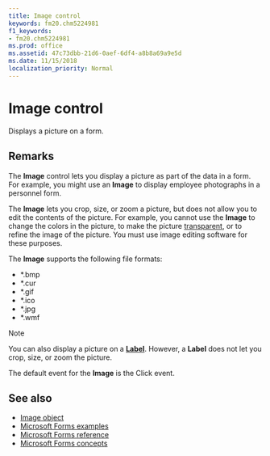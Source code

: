 ```yaml
---
title: Image control
keywords: fm20.chm5224981
f1_keywords:
- fm20.chm5224981
ms.prod: office
ms.assetid: 47c73dbb-21d6-0aef-6df4-a8b8a69a9e5d
ms.date: 11/15/2018
localization_priority: Normal
---
```



# Image control

Displays a picture on a form.

## Remarks

The **Image** control lets you display a picture as part of the data in a form. For example, you might use an **Image** to display employee photographs in a personnel form.

The **Image** lets you crop, size, or zoom a picture, but does not allow you to edit the contents of the picture. For example, you cannot use the **Image** to change the colors in the picture, to make the picture [transparent](../../Glossary/glossary-vba.md#transparent), or to refine the image of the picture. You must use image editing software for these purposes.

The **Image** supports the following file formats:

- *.bmp    
- *.cur    
- *.gif    
- *.ico    
- *.jpg    
- *.wmf
    
> [!NOTE] 
> You can also display a picture on a **[Label](label-control.md)**. However, a **Label** does not let you crop, size, or zoom the picture.

The default event for the **Image** is the Click event.

## See also

- [Image object](../../../api/Outlook.image.object.md)
- [Microsoft Forms examples](examples-microsoft-forms.md)
- [Microsoft Forms reference](reference-microsoft-forms.md)
- [Microsoft Forms concepts](concepts-microsoft-forms.md)
